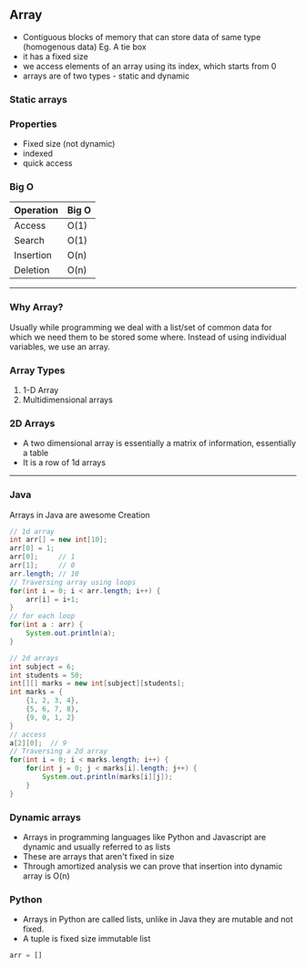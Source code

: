 ## Array

* Contiguous blocks of memory that can store data of same type (homogenous data)
Eg. A tie box
* it has a fixed size
* we access elements of an array using its index, which starts from 0
* arrays are of two types - static and dynamic

### Static arrays
### Properties
* Fixed size (not dynamic)
* indexed 
* quick access

### Big O
| Operation | Big O |
| --------- | ----- |
| Access    | O(1)  |
| Search    | O(1)  |
| Insertion | O(n)  |
| Deletion  | O(n)  |
---------------------

### Why Array?
Usually while programming we deal with a list/set of common data for which we need them to be stored some where. 
Instead of using individual variables, we use an array.

### Array Types
1. 1-D Array
2. Multidimensional arrays

### 2D Arrays
* A two dimensional array is essentially a matrix of information, essentially a table
* It is a row of 1d arrays
--------------------------------------
### Java

Arrays in Java are awesome
Creation
```java
// 1d array
int arr[] = new int[10];
arr[0] = 1;
arr[0];     // 1
arr[1];     // 0
arr.length; // 10
// Traversing array using loops
for(int i = 0; i < arr.length; i++) {
    arr[i] = i+1;
}
// for each loop
for(int a : arr) {
    System.out.println(a);
}

// 2d arrays
int subject = 6;
int students = 50;
int[][] marks = new int[subject][students];
int marks = {
    {1, 2, 3, 4},
    {5, 6, 7, 8},
    {9, 0, 1, 2}
}
// access
a[2][0];  // 9
// Traversing a 2d array
for(int i = 0; i < marks.length; i++) {
    for(int j = 0; j < marks[i].length; j++) {
        System.out.println(marks[i][j]);
    }
}
```

### Dynamic arrays
* Arrays in programming languages like Python and Javascript are dynamic and usually referred to as lists
* These are arrays that aren't fixed in size
* Through amortized analysis we can prove that insertion into dynamic array is O(n)

### Python
* Arrays in Python are called lists, unlike in Java they are mutable and not fixed.
* A tuple is fixed size immutable list

```python
arr = []
```


